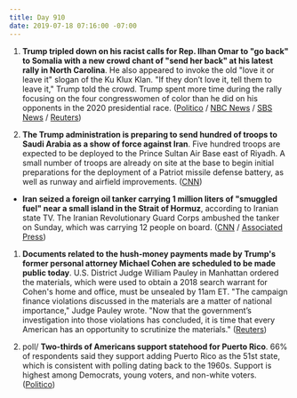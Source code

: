 ```yaml
---
title: Day 910
date: 2019-07-18 07:16:00 -07:00
---
```


1. **Trump tripled down on his racist calls for Rep. Ilhan Omar to "go back" to Somalia with a new crowd chant of "send her back" at his latest rally in North Carolina**. He also appeared to invoke the old "love it or leave it" slogan of the Ku Klux Klan. "If they don’t love it, tell them to leave it," Trump told the crowd. Trump spent more time during the rally focusing on the four congresswomen of color than he did on his opponents in the 2020 presidential race. ([Politico](https://www.politico.com/story/2019/07/17/trump-send-her-back-north-carolina-rally-1418904) / [NBC News](https://www.nbcnews.com/politics/2020-election/after-house-rejects-stupid-impeachment-trump-fuels-rally-crowd-chant-n1031066) / [SBS News](https://www.sbs.com.au/news/trump-invokes-kkk-slogan-love-it-or-leave-it-at-north-carolina-rally) / [Reuters](https://www.reuters.com/article/us-usa-trump-idUSKCN1UC2PW))

2. **The Trump administration is preparing to send hundred of troops to Saudi Arabia as a show of force against Iran**. Five hundred troops are expected to be deployed to the Prince Sultan Air Base east of Riyadh. A small number of troops are already on site at the base to begin initial preparations for the deployment of a Patriot missile defense battery, as well as runway and airfield improvements. ([CNN](https://www.cnn.com/2019/07/17/politics/us-military-buildup-saudi-air-base-satellite-images/index.html))

* **Iran seized a foreign oil tanker carrying 1 million liters of "smuggled fuel" near a small island in the Strait of Hormuz**, according to Iranian state TV. The Iranian Revolutionary Guard Corps ambushed the tanker on Sunday, which was carrying 12 people on board. ([CNN](https://www.cnn.com/2019/07/18/middleeast/iran-tanker-intl/index.html) / [Associated Press](https://apnews.com/2d94f2b673b74940b26db541e9eeb262)) 

1. **Documents related to the hush-money payments made by Trump's former personal attorney Michael Cohen are scheduled to be made public today**. U.S. District Judge William Pauley in Manhattan ordered the materials, which were used to obtain a 2018 search warrant for Cohen's home and office, must be unsealed by 11am ET. "The campaign finance violations discussed in the materials are a matter of national importance," Judge Pauley wrote. "Now that the government’s investigation into those violations has concluded, it is time that every American has an opportunity to scrutinize the materials." ([Reuters](https://www.reuters.com/article/us-usa-trump-cohen-idUSKCN1UD18D))

2. poll/ **Two-thirds of Americans support statehood for Puerto Rico**. 66% of respondents said they support adding Puerto Rico as the 51st state, which is consistent with polling dating back to the 1960s. Support is highest among Democrats, young voters, and non-white voters. ([Politico](https://www.politico.com/story/2019/07/18/puerto-rico-statehood-poll-1419203))